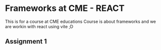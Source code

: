 # Frameworks at CME - REACT

This is for a course at CME educations
Course is about frameworks and we are workin with react using vite ;D

## Assignment 1
